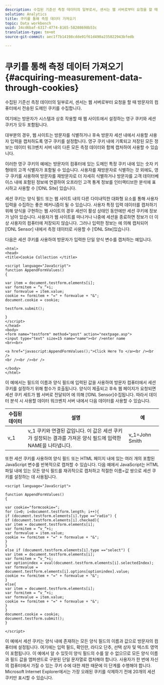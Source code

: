 ```yaml
---
description: 수집된 기준선 측정 데이터의 일부로서, 센서는 웹 서버로부터 요청을 할 때 방문자의 컴퓨터에서 전송된 도메인 쿠키를 수집합니다.
solution: Analytics
title: 쿠키를 통해 측정 데이터 가져오기
topic: Data workbench
uuid: 34cd6baf-6317-4774-8165-58208698b53c
translation-type: tm+mt
source-git-commit: aec1f7b14198cdde91f61d490a235022943bfedb

---
```



# 쿠키를 통해 측정 데이터 가져오기{#acquiring-measurement-data-through-cookies}

수집된 기준선 측정 데이터의 일부로서, 센서는 웹 서버로부터 요청을 할 때 방문자의 컴퓨터에서 전송된 도메인 쿠키를 수집합니다.

여기에는 방문자가 시스템과 상호 작용할 때 웹 사이트에서 설정하는 영구 쿠키와 세션 쿠키가 모두 포함됩니다.

대부분의 경우, 웹 사이트는 방문자를 식별하거나 후속 방문자 세션 내에서 사용할 사용자 입력을 캡처하도록 영구 쿠키를 설정합니다. 영구 쿠키 내에 기록되고 저장된 모든 정보는 데이터 워크벤치 서버 내의 다른 모든 측정 데이터와 함께 캡처하여 사용할 수 있습니다.

이러한 영구 쿠키의 예에는 방문자의 컴퓨터에 있는 도메인 특정 쿠키 내에 있는 숫자 키 형태의 고객 식별자가 포함될 수 있습니다. 사용자를 재방문자로 식별하는 것 외에도, 영구 쿠키를 사용하여 방문자를 재방문자로 더 자세히 식별하거나 방문자를 고객 데이터베이스 내에 포함된 정보에 연결하여 오프라인 고객 통계 정보를 인터랙티브한 분석에 표시하고 사용할 수 [!DNL Site] 있습니다.

세션 쿠키는 양식 필드 또는 웹 사이트 내의 다른 다이내믹한 대화형 요소를 통해 사용자 입력을 수집하는 좋은 메커니즘이 될 수 있습니다. 사용자 특정 입력 데이터를 캡처하기 위해 양식을 구현하는 웹 사이트의 경우 세션이 활성 상태인 동안에만 세션 쿠키에 정보가 남아 있습니다. 사용자가 웹 사이트를 떠나거나 나중에 세션을 종료하면 정보가 더 이상 사용자의 컴퓨터에 저장되지 않습니다. 그러나 입력한 정보는 에 의해 캡처되어 [!DNL Sensor] 내에서 측정 데이터로 사용할 수 [!DNL Site]있습니다.

다음은 세션 쿠키를 사용하여 방문자가 입력한 단일 양식 변수를 캡처하는 예입니다.

```
<html> 
<head> 
<title>Cookie Collection </title> 
 
<script language="JavaScript"> 
function AppendFormValues() 
{ 
 
var item = document.testform.elements[i]; 
var formitem = “v_”+i; 
var formvalue = item.value; 
cookie += formitem + "=" + formvalue + "&"; 
document.cookie = cookie; 
 
testform.submit(); 
 
} 
</script> 
</head> 
<body> 
<form name="testform" method="post" action="nextpage.asp"> 
<input type="text" size=15 name="name"><br />enter name 
<br><br> 
 
<a href="javascript:AppendFormValues();">Click Here To </a><br /><br /> 
<br /><br /><br /> 
 
</body> 
</html> 
```

이 예에서는 필드의 이름과 양식 필드에 입력된 값을 사용하여 방문자 컴퓨터에서 세션 쿠키를 설정하기 위해 함수가 호출됩니다. 양식이 제출되고 후속 웹 페이지가 요청되면 세션 쿠키 세트가 웹 서버로 전달되어 에 의해 [!DNL Sensor]수집됩니다. 따라서 데이터 분석 시 사용할 데이터 워크벤치 서버 내에서 다음 데이터를 사용할 수 있습니다.

| 수집된 데이터 | 설명 | 예 |
|---|---|---|
| v_1 | v_1 쿠키와 연결된 값입니다. 이 값은 세션 쿠키가 설정되는 결과를 가져온 양식 필드에 입력한 NAME을 나타냅니다. | v_1=John Smith |

또한 세션 쿠키를 사용하여 양식 필드 또는 HTML 페이지 내에 있는 여러 개의 포함된 JavaScript 변수를 반복적으로 캡처할 수 있습니다. 다음 예에서 JavaScript는 HTML 파일 내에 있는 모든 양식 필드를 재귀적으로 캡처하고 적절한 이름=값 쌍으로 세션 쿠키를 설정하는 데 사용됩니다.

```
<script language="JavaScript"> 
 
function AppendFormValues() 
{ 
 
var cookie="formcookie="; 
for (i=0; i<document.testform.length; i++){ 
if (document.testform.elements[i].type =="radio") {            
if (document.testform.elements[i].checked){ 
var item = document.testform.elements[i]; 
var formitem = “v_”+i; 
var formvalue = item.value; 
cookie += formitem + "=" + formvalue + "&"; 
} 
} 
else if (document.testform.elements[i].type =="select") { 
var item = document.testform.elements[i]; 
var formitem = “v_”+i; 
var optionindex = eval(document.testform.elements[i].selectedIndex); 
var formvalue = document.testform.elements[i].options[optionindex].value;             
cookie += formitem + "=" + formvalue + "&"; 
} 
else{ 
var item = document.testform.elements[i]; 
var formitem = “v_”+i; 
var formvalue = item.value; 
cookie += formitem + "=" + formvalue + "&"; 
} 
} 
document.cookie = cookie; 
document.testform.submit(); 
} 
 
</script>
```

이 예에서 세션 쿠키는 양식 내에 존재하는 모든 양식 필드의 이름과 값으로 방문자의 컴퓨터에 설정됩니다. 여기에는 입력 필드, 확인란, 라디오 단추, 선택 상자 및 텍스트 영역이 포함됩니다. 이 예에서 알 수 있듯이 양식 필드의 수를 알 수 없으므로 모든 양식 이름과 필드 값을 앰퍼샌드로 구분된 단일 문자열로 캡처해야 합니다. 사용자가 한 번에 자신의 컴퓨터에서 가질 수 있는 쿠키 수에 대한 제한 때문에 이 단계를 수행해야 합니다. Microsoft Internet Explorer에서는 가장 오래된 쿠키를 삭제하기 전에 20개의 세션 쿠키만 표시할 수 있습니다.
